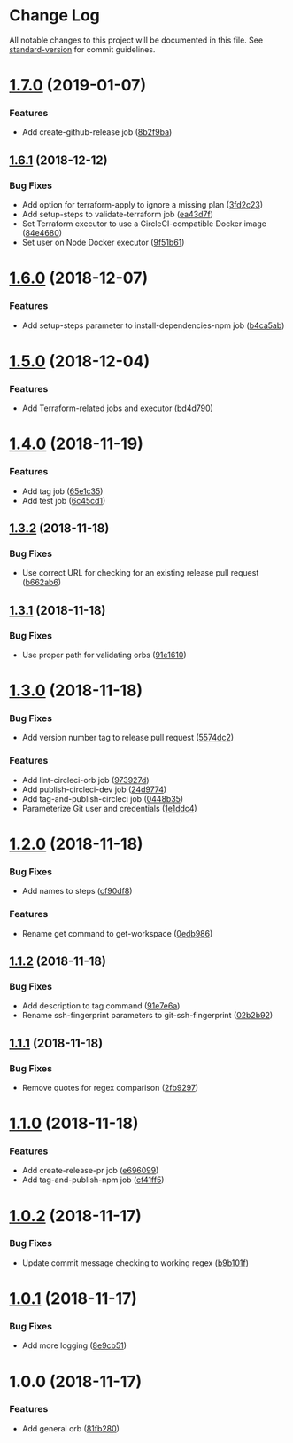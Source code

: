 # Change Log

All notable changes to this project will be documented in this file. See [standard-version](https://github.com/conventional-changelog/standard-version) for commit guidelines.

<a name="1.7.0"></a>
# [1.7.0](https://github.com/edahlseng/ci-configuration-general/compare/v1.6.1...v1.7.0) (2019-01-07)


### Features

* Add create-github-release job ([8b2f9ba](https://github.com/edahlseng/ci-configuration-general/commit/8b2f9ba))



<a name="1.6.1"></a>
## [1.6.1](https://github.com/edahlseng/ci-configuration-general/compare/v1.6.0...v1.6.1) (2018-12-12)


### Bug Fixes

* Add option for terraform-apply to ignore a missing plan ([3fd2c23](https://github.com/edahlseng/ci-configuration-general/commit/3fd2c23))
* Add setup-steps to validate-terraform job ([ea43d7f](https://github.com/edahlseng/ci-configuration-general/commit/ea43d7f))
* Set Terraform executor to use a CircleCI-compatible Docker image ([84e4680](https://github.com/edahlseng/ci-configuration-general/commit/84e4680))
* Set user on Node Docker executor ([9f51b61](https://github.com/edahlseng/ci-configuration-general/commit/9f51b61))



<a name="1.6.0"></a>
# [1.6.0](https://github.com/edahlseng/ci-configuration-general/compare/v1.5.0...v1.6.0) (2018-12-07)


### Features

* Add setup-steps parameter to install-dependencies-npm job ([b4ca5ab](https://github.com/edahlseng/ci-configuration-general/commit/b4ca5ab))



<a name="1.5.0"></a>
# [1.5.0](https://github.com/edahlseng/ci-configuration-general/compare/v1.4.0...v1.5.0) (2018-12-04)


### Features

* Add Terraform-related jobs and executor ([bd4d790](https://github.com/edahlseng/ci-configuration-general/commit/bd4d790))



<a name="1.4.0"></a>
# [1.4.0](https://github.com/edahlseng/ci-configuration-general/compare/v1.3.2...v1.4.0) (2018-11-19)


### Features

* Add tag job ([65e1c35](https://github.com/edahlseng/ci-configuration-general/commit/65e1c35))
* Add test job ([6c45cd1](https://github.com/edahlseng/ci-configuration-general/commit/6c45cd1))



<a name="1.3.2"></a>
## [1.3.2](https://github.com/edahlseng/ci-configuration-general/compare/v1.3.1...v1.3.2) (2018-11-18)


### Bug Fixes

* Use correct URL for checking for an existing release pull request ([b662ab6](https://github.com/edahlseng/ci-configuration-general/commit/b662ab6))



<a name="1.3.1"></a>
## [1.3.1](https://github.com/edahlseng/ci-configuration-general/compare/v1.3.0...v1.3.1) (2018-11-18)


### Bug Fixes

* Use proper path for validating orbs ([91e1610](https://github.com/edahlseng/ci-configuration-general/commit/91e1610))



<a name="1.3.0"></a>
# [1.3.0](https://github.com/edahlseng/ci-configuration-general/compare/v1.2.0...v1.3.0) (2018-11-18)


### Bug Fixes

* Add version number tag to release pull request ([5574dc2](https://github.com/edahlseng/ci-configuration-general/commit/5574dc2))


### Features

* Add lint-circleci-orb job ([973927d](https://github.com/edahlseng/ci-configuration-general/commit/973927d))
* Add publish-circleci-dev job ([24d9774](https://github.com/edahlseng/ci-configuration-general/commit/24d9774))
* Add tag-and-publish-circleci job ([0448b35](https://github.com/edahlseng/ci-configuration-general/commit/0448b35))
* Parameterize Git user and credentials ([1e1ddc4](https://github.com/edahlseng/ci-configuration-general/commit/1e1ddc4))



<a name="1.2.0"></a>
# [1.2.0](https://github.com/edahlseng/ci-configuration-general/compare/v1.1.2...v1.2.0) (2018-11-18)


### Bug Fixes

* Add names to steps ([cf90df8](https://github.com/edahlseng/ci-configuration-general/commit/cf90df8))


### Features

* Rename get command to get-workspace ([0edb986](https://github.com/edahlseng/ci-configuration-general/commit/0edb986))



<a name="1.1.2"></a>
## [1.1.2](https://github.com/edahlseng/ci-configuration-general/compare/v1.1.1...v1.1.2) (2018-11-18)


### Bug Fixes

* Add description to tag command ([91e7e6a](https://github.com/edahlseng/ci-configuration-general/commit/91e7e6a))
* Rename ssh-fingerprint parameters to git-ssh-fingerprint ([02b2b92](https://github.com/edahlseng/ci-configuration-general/commit/02b2b92))



<a name="1.1.1"></a>
## [1.1.1](https://github.com/edahlseng/ci-configuration-general/compare/v1.1.0...v1.1.1) (2018-11-18)


### Bug Fixes

* Remove quotes for regex comparison ([2fb9297](https://github.com/edahlseng/ci-configuration-general/commit/2fb9297))



<a name="1.1.0"></a>
# [1.1.0](https://github.com/edahlseng/ci-configuration-general/compare/v1.0.2...v1.1.0) (2018-11-18)


### Features

* Add create-release-pr job ([e696099](https://github.com/edahlseng/ci-configuration-general/commit/e696099))
* Add tag-and-publish-npm job ([cf41ff5](https://github.com/edahlseng/ci-configuration-general/commit/cf41ff5))



<a name="1.0.2"></a>
# [1.0.2](https://github.com/edahlseng/ci-configuration-general/compare/v1.0.1...v1.0.2) (2018-11-17)


### Bug Fixes

* Update commit message checking to working regex ([b9b101f](https://github.com/edahlseng/ci-configuration-general/commit/b9b101f))



<a name="1.0.1"></a>
# [1.0.1](https://github.com/edahlseng/ci-configuration-general/compare/v1.0.0...v1.0.1) (2018-11-17)


### Bug Fixes

* Add more logging ([8e9cb51](https://github.com/edahlseng/ci-configuration-general/commit/8e9cb51))



<a name="1.0.0"></a>
# 1.0.0 (2018-11-17)


### Features

* Add general orb ([81fb280](https://github.com/edahlseng/ci-configuration-general/commit/81fb280))
